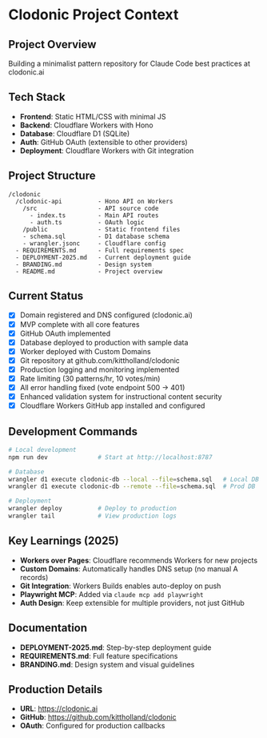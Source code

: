# Clodonic Project Context

## Project Overview
Building a minimalist pattern repository for Claude Code best practices at clodonic.ai

## Tech Stack
- **Frontend**: Static HTML/CSS with minimal JS
- **Backend**: Cloudflare Workers with Hono
- **Database**: Cloudflare D1 (SQLite)
- **Auth**: GitHub OAuth (extensible to other providers)
- **Deployment**: Cloudflare Workers with Git integration

## Project Structure
```
/clodonic
  /clodonic-api          - Hono API on Workers
    /src                 - API source code
      - index.ts         - Main API routes
      - auth.ts          - OAuth logic
    /public              - Static frontend files
    - schema.sql         - D1 database schema
    - wrangler.jsonc     - Cloudflare config
  - REQUIREMENTS.md      - Full requirements spec
  - DEPLOYMENT-2025.md   - Current deployment guide
  - BRANDING.md          - Design system
  - README.md            - Project overview
```

## Current Status
- [x] Domain registered and DNS configured (clodonic.ai)
- [x] MVP complete with all core features
- [x] GitHub OAuth implemented
- [x] Database deployed to production with sample data
- [x] Worker deployed with Custom Domains
- [x] Git repository at github.com/kittholland/clodonic
- [x] Production logging and monitoring implemented
- [x] Rate limiting (30 patterns/hr, 10 votes/min)
- [x] All error handling fixed (vote endpoint 500 → 401)
- [x] Enhanced validation system for instructional content security
- [x] Cloudflare Workers GitHub app installed and configured

## Development Commands
```bash
# Local development
npm run dev              # Start at http://localhost:8787

# Database
wrangler d1 execute clodonic-db --local --file=schema.sql   # Local DB
wrangler d1 execute clodonic-db --remote --file=schema.sql  # Prod DB

# Deployment
wrangler deploy          # Deploy to production
wrangler tail            # View production logs
```

## Key Learnings (2025)
- **Workers over Pages**: Cloudflare recommends Workers for new projects
- **Custom Domains**: Automatically handles DNS setup (no manual A records)
- **Git Integration**: Workers Builds enables auto-deploy on push
- **Playwright MCP**: Added via `claude mcp add playwright`
- **Auth Design**: Keep extensible for multiple providers, not just GitHub

## Documentation
- **DEPLOYMENT-2025.md**: Step-by-step deployment guide
- **REQUIREMENTS.md**: Full feature specifications
- **BRANDING.md**: Design system and visual guidelines

## Production Details
- **URL**: https://clodonic.ai
- **GitHub**: https://github.com/kittholland/clodonic
- **OAuth**: Configured for production callbacks